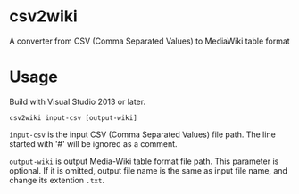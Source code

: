 # csv2wiki
A converter from CSV (Comma Separated Values) to MediaWiki table format

# Usage

Build with Visual Studio 2013 or later.

```
csv2wiki input-csv [output-wiki]
```

`input-csv` is the input CSV (Comma Separated Values) file path.
The line started with '#' will be ignored as a comment.

`output-wiki` is output Media-Wiki table format file path.
This parameter is optional.
If it is omitted, output file name is the same as input file name, and change its extention `.txt`.